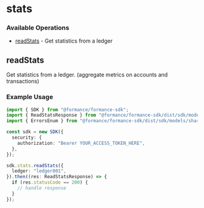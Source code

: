 # stats

### Available Operations

* [readStats](#readstats) - Get statistics from a ledger

## readStats

Get statistics from a ledger. (aggregate metrics on accounts and transactions)


### Example Usage

```typescript
import { SDK } from "@formance/formance-sdk";
import { ReadStatsResponse } from "@formance/formance-sdk/dist/sdk/models/operations";
import { ErrorsEnum } from "@formance/formance-sdk/dist/sdk/models/shared";

const sdk = new SDK({
  security: {
    authorization: "Bearer YOUR_ACCESS_TOKEN_HERE",
  },
});

sdk.stats.readStats({
  ledger: "ledger001",
}).then((res: ReadStatsResponse) => {
  if (res.statusCode == 200) {
    // handle response
  }
});
```
